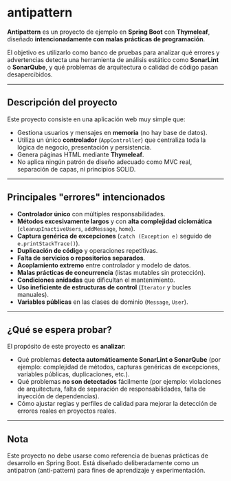 # antipattern

**Antipattern** es un proyecto de ejemplo en **Spring Boot** con **Thymeleaf**, diseñado **intencionadamente con malas prácticas de programación**.

El objetivo es utilizarlo como banco de pruebas para analizar qué errores y advertencias detecta una herramienta de análisis estático como **SonarLint** o **SonarQube**, y qué problemas de arquitectura o calidad de código pasan desapercibidos.

---

## Descripción del proyecto

Este proyecto consiste en una aplicación web muy simple que:

- Gestiona usuarios y mensajes en **memoria** (no hay base de datos).
- Utiliza un único **controlador** (`AppController`) que centraliza toda la lógica de negocio, presentación y persistencia.
- Genera páginas HTML mediante **Thymeleaf**.
- No aplica ningún patrón de diseño adecuado como MVC real, separación de capas, ni principios SOLID.

---

## Principales "errores" intencionados

- **Controlador único** con múltiples responsabilidades.
- **Métodos excesivamente largos** y con **alta complejidad ciclomática** (`cleanupInactiveUsers`, `addMessage`, `home`).
- **Captura genérica de excepciones** (`catch (Exception e)` seguido de `e.printStackTrace()`).
- **Duplicación de código** y operaciones repetitivas.
- **Falta de servicios o repositorios separados**.
- **Acoplamiento extremo** entre controlador y modelo de datos.
- **Malas prácticas de concurrencia** (listas mutables sin protección).
- **Condiciones anidadas** que dificultan el mantenimiento.
- **Uso ineficiente de estructuras de control** (`Iterator` y bucles manuales).
- **Variables públicas** en las clases de dominio (`Message`, `User`).

---

## ¿Qué se espera probar?

El propósito de este proyecto es **analizar**:

- Qué problemas **detecta automáticamente SonarLint o SonarQube** (por ejemplo: complejidad de métodos, capturas genéricas de excepciones, variables públicas, duplicaciones, etc.).
- Qué problemas **no son detectados** fácilmente (por ejemplo: violaciones de arquitectura, falta de separación de responsabilidades, falta de inyección de dependencias).
- Cómo ajustar reglas y perfiles de calidad para mejorar la detección de errores reales en proyectos reales.

---


## Nota
Este proyecto no debe usarse como referencia de buenas prácticas de desarrollo en Spring Boot.
Está diseñado deliberadamente como un antipatron (anti-pattern) para fines de aprendizaje y experimentación.
